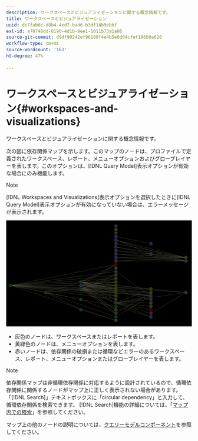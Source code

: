 ```yaml
---
description: ワークスペースとビジュアライゼーションに関する概念情報です。
title: ワークスペースとビジュアライゼーション
uuid: dc7fab6c-d8b4-4ed7-bad6-b3df14b9ebbf
exl-id: a70748dd-8190-4d1b-9ee1-1011b73a1a86
source-git-commit: d9df90242ef96188f4e4b5e6d04cfef196b0a628
workflow-type: tm+mt
source-wordcount: '163'
ht-degree: 47%

---
```


# ワークスペースとビジュアライゼーション{#workspaces-and-visualizations}

ワークスペースとビジュアライゼーションに関する概念情報です。

次の図に依存関係マップを示します。このマップのノードは、プロファイルで定義されたワークスペース、レポート、メニューオプションおよびグローブレイヤーを表します。このオプションは、[!DNL Query Model]表示オプションが有効な場合にのみ機能します。

>[!NOTE]
>
>[!DNL Workspaces and Visualizations]表示オプションを選択したときに[!DNL Query Model]表示オプションが有効になっていない場合は、エラーメッセージが表示されます。

![](assets/vis_DependencyMap_QueryModelandWorkspaces.png)

* 灰色のノードは、ワークスペースまたはレポートを表します。
* 黄緑色のノードは、メニューオプションを表します。
* 赤いノードは、依存関係の破損または循環などエラーのあるワークスペース、レポート、メニューオプションまたはグローブレイヤーを表します。

>[!NOTE]
>
>依存関係マップは非循環依存関係に対応するように設計されているので、循環依存関係に関係するノードがマップ上に正しく表示されない場合があります。 「[!DNL Search]」テキストボックスに「circular dependency」と入力して、循環依存関係を検索できます。 [!DNL Search]機能の詳細については、「[マップ内での検索](../../../../../home/c-get-started/c-admin-intrf/c-dataset-mgrs/c-dep-maps/t-srch-map.md#task-a1e7065a538d46c78a7d28676d880dfb)」を参照してください。

マップ上の他のノードの説明については、[クエリーモデルコンポーネント](../../../../../home/c-get-started/c-admin-intrf/c-dataset-mgrs/c-dep-maps/c-qry-mod-comp.md#concept-32c6dadd32f74179b026c7e96d47710f)を参照してください。
